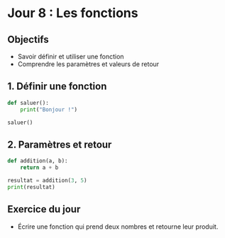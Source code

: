 # Jour 8 : Les fonctions

## Objectifs
- Savoir définir et utiliser une fonction
- Comprendre les paramètres et valeurs de retour

## 1. Définir une fonction
```python
def saluer():
    print("Bonjour !")

saluer()
```

## 2. Paramètres et retour
```python
def addition(a, b):
    return a + b

resultat = addition(3, 5)
print(resultat)
```

## Exercice du jour
- Écrire une fonction qui prend deux nombres et retourne leur produit. 